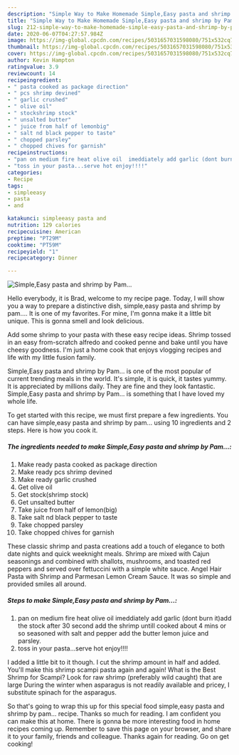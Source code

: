 ```yaml
---
description: "Simple Way to Make Homemade Simple,Easy pasta and shrimp by Pam..."
title: "Simple Way to Make Homemade Simple,Easy pasta and shrimp by Pam..."
slug: 212-simple-way-to-make-homemade-simple-easy-pasta-and-shrimp-by-pam
date: 2020-06-07T04:27:57.984Z
image: https://img-global.cpcdn.com/recipes/5031657031598080/751x532cq70/simpleeasy-pasta-and-shrimp-by-pam-recipe-main-photo.jpg
thumbnail: https://img-global.cpcdn.com/recipes/5031657031598080/751x532cq70/simpleeasy-pasta-and-shrimp-by-pam-recipe-main-photo.jpg
cover: https://img-global.cpcdn.com/recipes/5031657031598080/751x532cq70/simpleeasy-pasta-and-shrimp-by-pam-recipe-main-photo.jpg
author: Kevin Hampton
ratingvalue: 3.9
reviewcount: 14
recipeingredient:
- " pasta cooked as package direction"
- " pcs shrimp devined"
- " garlic crushed"
- " olive oil"
- " stockshrimp stock"
- " unsalted butter"
- " juice from half of lemonbig"
- " salt nd black pepper to taste"
- " chopped parsley"
- " chopped chives for garnish"
recipeinstructions:
- "pan on medium fire heat olive oil  imeddiately add garlic (dont burn it)add the stock after 30 second add the shrimp untill cooked about 4 mins or so seasoned with salt and pepper add the butter lemon juice and parsley."
- "toss in your pasta...serve hot enjoy!!!!"
categories:
- Recipe
tags:
- simpleeasy
- pasta
- and

katakunci: simpleeasy pasta and 
nutrition: 129 calories
recipecuisine: American
preptime: "PT29M"
cooktime: "PT59M"
recipeyield: "1"
recipecategory: Dinner

---
```



![Simple,Easy pasta and shrimp by Pam...](https://img-global.cpcdn.com/recipes/5031657031598080/751x532cq70/simpleeasy-pasta-and-shrimp-by-pam-recipe-main-photo.jpg)

Hello everybody, it is Brad, welcome to my recipe page. Today, I will show you a way to prepare a distinctive dish, simple,easy pasta and shrimp by pam.... It is one of my favorites. For mine, I'm gonna make it a little bit unique. This is gonna smell and look delicious.

Add some shrimp to your pasta with these easy recipe ideas. Shrimp tossed in an easy from-scratch alfredo and cooked penne and bake until you have cheesy goodness. I&#39;m just a home cook that enjoys vlogging recipes and life with my little fusion family.

Simple,Easy pasta and shrimp by Pam... is one of the most popular of current trending meals in the world. It's simple, it is quick, it tastes yummy. It is appreciated by millions daily. They are fine and they look fantastic. Simple,Easy pasta and shrimp by Pam... is something that I have loved my whole life.


To get started with this recipe, we must first prepare a few ingredients. You can have simple,easy pasta and shrimp by pam... using 10 ingredients and 2 steps. Here is how you cook it.

<!--inarticleads1-->

##### The ingredients needed to make Simple,Easy pasta and shrimp by Pam...:

1. Make ready  pasta cooked as package direction
1. Make ready  pcs shrimp devined
1. Make ready  garlic crushed
1. Get  olive oil
1. Get  stock(shrimp stock)
1. Get  unsalted butter
1. Take  juice from half of lemon(big)
1. Take  salt nd black pepper to taste
1. Take  chopped parsley
1. Take  chopped chives for garnish


These classic shrimp and pasta creations add a touch of elegance to both date nights and quick weeknight meals. Shrimp are mixed with Cajun seasonings and combined with shallots, mushrooms, and toasted red peppers and served over fettuccini with a simple white sauce. Angel Hair Pasta with Shrimp and Parmesan Lemon Cream Sauce. It was so simple and provided smiles all around. 

<!--inarticleads2-->

##### Steps to make Simple,Easy pasta and shrimp by Pam...:

1. pan on medium fire heat olive oil  imeddiately add garlic (dont burn it)add the stock after 30 second add the shrimp untill cooked about 4 mins or so seasoned with salt and pepper add the butter lemon juice and parsley.
1. toss in your pasta...serve hot enjoy!!!!


I added a little bit to it though. I cut the shrimp amount in half and added. You&#39;ll make this shrimp scampi pasta again and again! What is the Best Shrimp for Scampi? Look for raw shrimp (preferably wild caught) that are large During the winter when asparagus is not readily available and pricey, I substitute spinach for the asparagus. 

So that's going to wrap this up for this special food simple,easy pasta and shrimp by pam... recipe. Thanks so much for reading. I am confident you can make this at home. There is gonna be more interesting food in home recipes coming up. Remember to save this page on your browser, and share it to your family, friends and colleague. Thanks again for reading. Go on get cooking!

